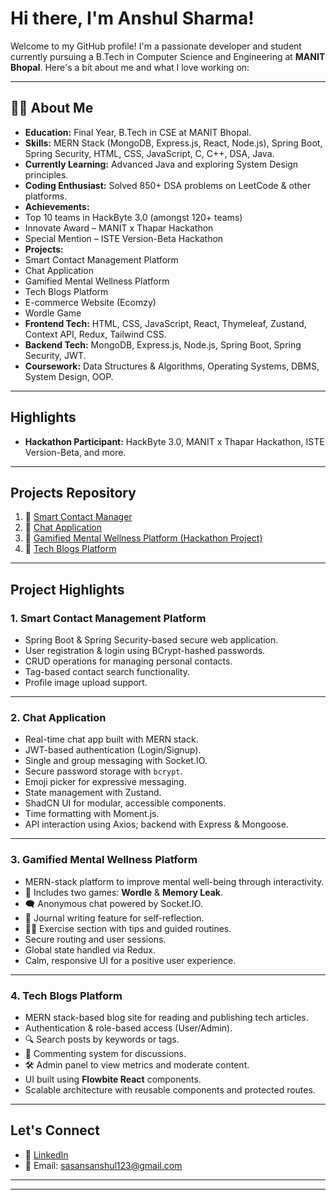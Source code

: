 # Hi there, I'm Anshul Sharma!

Welcome to my GitHub profile! I'm a passionate developer and student currently pursuing a B.Tech in Computer Science and Engineering at **MANIT Bhopal**. Here's a bit about me and what I love working on:

---

## 👨‍🎓 About Me

-  **Education:** Final Year, B.Tech in CSE at MANIT Bhopal.
-  **Skills:** MERN Stack (MongoDB, Express.js, React, Node.js), Spring Boot, Spring Security, HTML, CSS, JavaScript, C, C++, DSA, Java.
-  **Currently Learning:** Advanced Java and exploring System Design principles.
-  **Coding Enthusiast:** Solved 850+ DSA problems on LeetCode & other platforms.
-  **Achievements:**
  - Top 10 teams in HackByte 3.0 (amongst 120+ teams)
  - Innovate Award – MANIT x Thapar Hackathon
  - Special Mention – ISTE Version-Beta Hackathon
-  **Projects:**
  - Smart Contact Management Platform
  - Chat Application
  - Gamified Mental Wellness Platform
  - Tech Blogs Platform
  - E-commerce Website (Ecomzy)
  - Wordle Game
- **Frontend Tech:** HTML, CSS, JavaScript, React, Thymeleaf, Zustand, Context API, Redux, Tailwind CSS.
- **Backend Tech:** MongoDB, Express.js, Node.js, Spring Boot, Spring Security, JWT.
- **Coursework:** Data Structures & Algorithms, Operating Systems, DBMS, System Design, OOP.

---

## Highlights

- **Hackathon Participant:** HackByte 3.0, MANIT x Thapar Hackathon, ISTE Version-Beta, and more.

---

## Projects Repository

1. 🔗 [Smart Contact Manager](https://github.com/sharmaanshul007/Smart-Contact-Manager)  
2. 🔗 [Chat Application](https://github.com/sharmaanshul007/Chat-App)  
3. 🔗 [Gamified Mental Wellness Platform (Hackathon Project)](https://github.com/Abhinavchawda/beta_15_ps_2)  
4. 🔗 [Tech Blogs Platform](https://github.com/sharmaanshul007/mern-blog)  

---

## Project Highlights

### 1. Smart Contact Management Platform

- Spring Boot & Spring Security-based secure web application.
- User registration & login using BCrypt-hashed passwords.
- CRUD operations for managing personal contacts.
- Tag-based contact search functionality.
- Profile image upload support.

---

### 2. Chat Application

- Real-time chat app built with MERN stack.
- JWT-based authentication (Login/Signup).
- Single and group messaging with Socket.IO.
- Secure password storage with `bcrypt`.
- Emoji picker for expressive messaging.
- State management with Zustand.
- ShadCN UI for modular, accessible components.
- Time formatting with Moment.js.
- API interaction using Axios; backend with Express & Mongoose.

---

### 3.  Gamified Mental Wellness Platform

- MERN-stack platform to improve mental well-being through interactivity.
- 🎯 Includes two games: **Wordle** & **Memory Leak**.
- 🗨️ Anonymous chat powered by Socket.IO.
- 📓 Journal writing feature for self-reflection.
- 🧘‍♂️ Exercise section with tips and guided routines.
- Secure routing and user sessions.
- Global state handled via Redux.
- Calm, responsive UI for a positive user experience.

---

### 4.  Tech Blogs Platform

- MERN stack-based blog site for reading and publishing tech articles.
- Authentication & role-based access (User/Admin).
- 🔍 Search posts by keywords or tags.
- 💬 Commenting system for discussions.
- 🛠️ Admin panel to view metrics and moderate content.
- UI built using **Flowbite React** components.
- Scalable architecture with reusable components and protected routes.

---

## Let's Connect

- 💼 [LinkedIn](https://www.linkedin.com/in/anshul-sharma-917141253)
- 📧 Email: sasansanshul123@gmail.com

---


---

